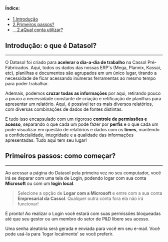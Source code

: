 <nav class='sidelist'>
  <div class='side-content'>
    <h4>Índice:</h4>
    <ul>
      <li><a class='super' href="#1.">
        <span class='bold'>1.</span>Introdução
      </a></li>
      <li><a class='super' href="#2.">
        <span class='bold'>2.</span>Primeiros passos?
      </a></li>
      <li><a class='sub' href="#2.a">
        &emsp;<span class='bold'>2.a</span>Qual conta utilizar?
      </a></li>
    </ul>
  </div>
</nav>

<div class='title'>
<h2 id="1.">Introdução: o que é Datasol?</h2>
<hr class='solid'>
</div>

O Datasol foi criado para **acelerar o dia-a-dia de trabalho** na Cassol Pré-Fábricados. Aqui, todos os dados das nossas ERP's (Mega, Plannix, Kassai, etc), planilhas e documentos são agrupados em um único lugar, tirando a necessidade de ficar acessando inúmeras ferramentas ao mesmo tempo para poder trabalhar.

Ademais, podemos **cruzar todas as informações** por aqui, retirando pouco a pouco a necessidade constante de criação e retificação de planilhas para apresentar um relatório. Aqui, é possível ter os mais diversos relatórios, com diversas combinações de dados de fontes distintas.

E tudo isso encapsulado com um rigoroso **controle de permissões e acesso**, separando o que cada um pode fazer por **perfis** e o que cada um pode visualizar em questão de relatórios e dados com os **times**, mantendo a confidecialidade, integridade e a qualidade das informações apresentadas. Tudo aqui tem seu lugar!

<div class='title'>
<h2 id="2.">Primeiros passos: como começar?</h2>
<hr class='solid'>
</div>

Ao acessar a página do Datasol pela primeira vez no seu computador, você irá se deparar com uma tela de Login, podendo logar com sua conta **Microsoft** ou com um **login local**.

<div id='2.a' class='note'>

> Selecione a opção de **Logar com a Microsoft** e entre com a sua conta **Empresarial da Cassol**. Qualquer outra conta fora ela não irá funcionar!

</div>

E pronto! Ao realizar o Login você estará com suas permissões bloqueadas até que seu gestor ou um membro do setor de P&D libere seu acesso.

Uma senha aleatória será gerada e enviada para você em seu e-mail. Você pode usá-la para 'logar localmente' se você preferir.

<div class='end'>